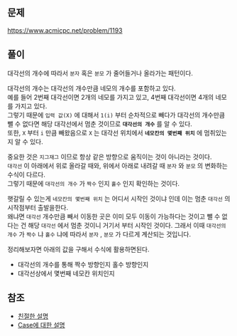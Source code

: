 ## 문제

https://www.acmicpc.net/problem/1193

## 풀이

대각선의 개수에 따라서 `분자` 혹은 `분모` 가 줄어들거나 올라가는 패턴이다.

대각선의 개수는 대각선의 개수만큼 네모의 개수를 포함하고 있다.  
예를 들어 2번째 대각선이면 2개의 네모를 가지고 있고, 4번째 대각선이면 4개의 네모를 가지고 있다.  
그렇기 때문에 `입력 값(X)` 에 대해서 `1(i)` 부터 순차적으로 빼다가 대각선의 개수만큼 뺄 수 없다면 해당 대각선에서 멈춘 것이므로 **`대각선의 개수`** 를 알 수 있다.  
또한, `X` 부터 `i` 만큼 빼왔음으로 `X` 는 대각선 위치에서 **`네모칸의 몇번째 위치`** 에 멈취있는지 알 수 있다.

중요한 것은 `지그재그` 이므로 항상 같은 방향으로 움직이는 것이 아니라는 것이다.  
`대각선` 이 아래에서 위로 올라갈 때와, 위에서 아래로 내려갈 때 `분자` 와 `분모` 의 변화하는 수식이 다르다.  
그렇기 때문에 `대각선의 개수` 가 `짝수` 인지 `홀수` 인지 확인하는 것이다.

햇갈릴 수 있는게 `네모칸의 몇번째 위치` 는 어디서 시작인 것이냐 인데 이는 멈춘 `대각선` 의 시작점부터 출발을한다.  
왜냐면 `대각선` 개수만큼 빼서 이동한 곳은 이미 모두 이동이 가능하다는 것이고 뺄 수 없다는 건 해당 `대각선` 에서 멈춘 것이니 거기서 부터 시작인 것이다.
그래서 이때 `대각선의 개수` 가 `짝수` 냐 `홀수` 냐에 따라서 `분자` , `분모` 가 다르게 계산되는 것입니다.

정리해보자면 아래의 값을 구해서 수식에 활용하면된다.

- 대각선의 개수를 통해 짝수 방향인지 홀수 방향인지
- 대각선상에서 몇번째 네모칸 위치인지

## 참조

- [친절한 설명](https://velog.io/@sw801733/C-%EB%B0%B1%EC%A4%80-1193-%EB%B6%84%EC%88%98%EC%B0%BE%EA%B8%B0)
- [Case에 대한 설명](https://wonsang98.tistory.com/entry/%EB%B0%B1%EC%A4%80-1193%EB%B2%88-%EB%B6%84%EC%88%98%EC%B0%BE%EA%B8%B0-C)
